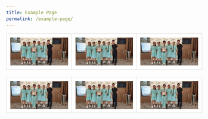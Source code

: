 ```yaml
---
title: Example Page
permalink: /example-page/
---
```

<div style="box-sizing: border-box;">
	<div style="display: grid;grid-template-columns: repeat(3, 1fr); grid-gap: 20px;max-width: 2000px;margin: 0 auto;" class="gallery">
      <img style="width: 100%;padding: 10px;border: 1px solid #ddd;background: #fff;object-fit: contain;position: relative;" title="TITLE 1" src="images/Green-Award-Yellow-Flame.jpg">
      <img title="TITLE 2" src="images/Green-Award-Yellow-Flame.jpg" style="width: 100%;padding: 10px;border: 1px solid #ddd;background: #fff;object-fit: contain;position: relative;">
      <img title="TITLE 3" src="images/Green-Award-Yellow-Flame.jpg" style="width: 100%;padding: 10px;border: 1px solid #ddd;background: #fff;object-fit: contain;position: relative;">
      <img title="TITLE 4" src="images/Green-Award-Yellow-Flame.jpg" style="width: 100%;padding: 10px;border: 1px solid #ddd;background: #fff;object-fit: contain;position: relative;">
      <img title="TITLE 5" src="images/Green-Award-Yellow-Flame.jpg" style="width: 100%;padding: 10px;border: 1px solid #ddd;background: #fff;object-fit: contain;position: relative;">
      <img title="TITLE 6" src="images/Green-Award-Yellow-Flame.jpg" style="width: 100%;padding: 10px;border: 1px solid #ddd;background: #fff;object-fit: contain;position: relative;">
	</div>
</div>